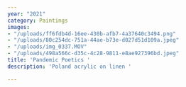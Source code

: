 ```yaml
---
year: "2021"
category: Paintings
images:
- "/uploads/ff6fdb4d-16ee-430b-afb7-4a37640c3494.png"
- "/uploads/80c254dc-751a-44ae-b73e-d027d51d109a.jpeg"
- "/uploads/img_0337.MOV"
- "/uploads/498a566c-d35c-4c28-9811-e8ae927396bd.jpeg"
title: 'Pandemic Poetics '
description: 'Poland acrylic on linen '

---
```

